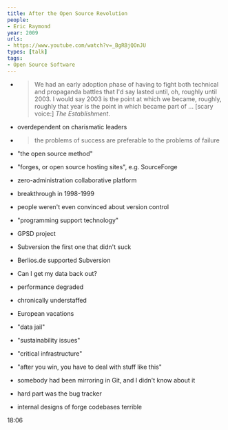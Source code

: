 ```yaml
---
title: After the Open Source Revolution
people:
- Eric Raymond
year: 2009
urls:
- https://www.youtube.com/watch?v=_BgRBjQOnJU
types: [talk]
tags:
- Open Source Software
---
```


- > We had an early adoption phase of having to fight both technical and propaganda battles that I'd say lasted until, oh, roughly until 2003.  I would say 2003 is the point at which we became, roughly, roughly that year is the point in which became part of ... [scary voice:] _The Establishment_.

- overdependent on charismatic leaders

- > the problems of success are preferable to the problems of failure

- "the open source method"

- "forges, or open source hosting sites", e.g. SourceForge

- zero-administration collaborative platform

- breakthrough in 1998-1999

- people weren't even convinced about version control

- "programming support technology"

- GPSD project

- Subversion the first one that didn't suck

- Berlios.de supported Subversion

- Can I get my data back out?

- performance degraded

- chronically understaffed

- European vacations

- "data jail"

- "sustainability issues"

- "critical infrastructure"

- "after you win, you have to deal with stuff like this"

- somebody had been mirroring in Git, and I didn't know about it

- hard part was the bug tracker

- internal designs of forge codebases terrible

18:06
